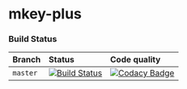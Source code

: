 # mkey-plus

### Build Status

| Branch   | Status     | Code quality   |
| :--------| :--------- | :------------- |
| `master` | [![Build Status](https://travis-ci.org/thomasburguiere/mkey-plus-api.svg?branch=master)](https://travis-ci.org/thomasburguiere/mkey-plus-api)       | [![Codacy Badge](https://api.codacy.com/project/badge/grade/8c554675623244d6952607ac7453d2c5)](https://www.codacy.com/app/thomas-burguiere/mkey-plus-api)|
